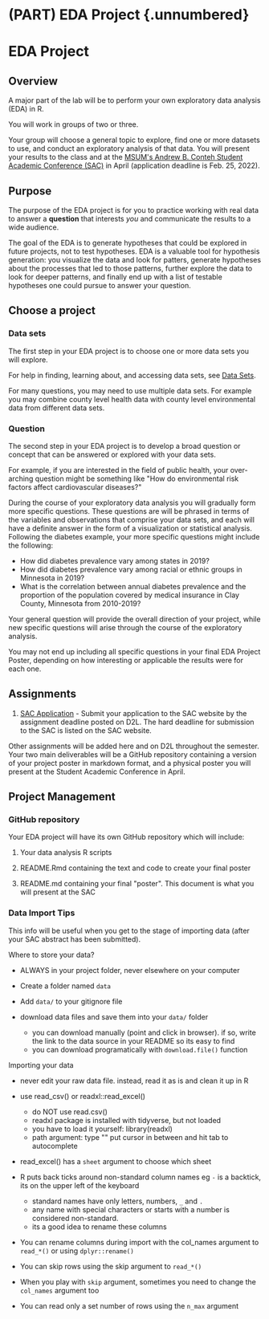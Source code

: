# (PART) EDA Project {.unnumbered}

# EDA Project

## Overview

A major part of the lab will be to perform your own exploratory data analysis (EDA) in R.

You will work in groups of two or three.

Your group will choose a general topic to explore, find one or more datasets to use, and conduct an exploratory analysis of that data. You will present your results to the class and at the [MSUM's Andrew B. Conteh Student Academic Conference (SAC)](https://www.mnstate.edu/sac/) in April (application deadline is Feb. 25, 2022).

## Purpose

The purpose of the EDA project is for you to practice working with real data to answer a **question** that interests *you* and communicate the results to a wide audience.

The goal of the EDA is to generate hypotheses that could be explored in future projects, not to test hypotheses. EDA is a valuable tool for hypothesis generation: you visualize the data and look for patters, generate hypotheses about the processes that led to those patterns, further explore the data to look for deeper patterns, and finally end up with a list of testable hypotheses one could pursue to answer your question.

## Choose a project

### Data sets

The first step in your EDA project is to choose one or more data sets you will explore.

For help in finding, learning about, and accessing data sets, see [Data Sets](data-sets.html).

For many questions, you may need to use multiple data sets. For example you may combine county level health data with county level environmental data from different data sets.

### Question

The second step in your EDA project is to develop a broad question or concept that can be answered or explored with your data sets.

For example, if you are interested in the field of public health, your over-arching question might be something like "How do environmental risk factors affect cardiovascular diseases?"

During the course of your exploratory data analysis you will gradually form more specific questions. These questions are will be phrased in terms of the variables and observations that comprise your data sets, and each will have a definite answer in the form of a visualization or statistical analysis. Following the diabetes example, your more specific questions might include the following:

-   How did diabetes prevalence vary among states in 2019?
-   How did diabetes prevalence vary among racial or ethnic groups in Minnesota in 2019?
-   What is the correlation between annual diabetes prevalence and the proportion of the population covered by medical insurance in Clay County, Minnesota from 2010-2019?

Your general question will provide the overall direction of your project, while new specific questions will arise through the course of the exploratory analysis.

You may not end up including all specific questions in your final EDA Project Poster, depending on how interesting or applicable the results were for each one.

## Assignments

1.  [SAC Application](sac-application.html) - Submit your application to the SAC website by the assignment deadline posted on D2L. The hard deadline for submission to the SAC is listed on the SAC website.

Other assignments will be added here and on D2L throughout the semester. Your two main deliverables will be a GitHub repository containing a version of your project poster in markdown format, and a physical poster you will present at the Student Academic Conference in April.

## Project Management

### GitHub repository

Your EDA project will have its own GitHub repository which will include:

1.  Your data analysis R scripts

2.  README.Rmd containing the text and code to create your final poster

3.  README.md containing your final "poster". This document is what you will present at the SAC

### Data Import Tips

This info will be useful when you get to the stage of importing data (after your SAC abstract has been submitted).

Where to store your data?

-   ALWAYS in your project folder, never elsewhere on your computer

-   Create a folder named `data`

-   Add `data/` to your gitignore file

-   download data files and save them into your `data/` folder

    -   you can download manually (point and click in browser). if so, write the link to the data source in your README so its easy to find
    -   you can download programatically with `download.file()` function

Importing your data

-   never edit your raw data file. instead, read it as is and clean it up in R

-   use read_csv() or readxl::read_excel()

    -   do NOT use read.csv()
    -   readxl package is installed with tidyverse, but not loaded
    -   you have to load it yourself: library(readxl)
    -   path argument: type "" put cursor in between and hit tab to autocomplete

-   read_excel() has a `sheet` argument to choose which sheet

-   R puts back ticks around non-standard column names eg `-` is a backtick, its on the upper left of the keyboard

    -   standard names have only letters, numbers, `_` and `.`
    -   any name with special characters or starts with a number is considered non-standard.
    -   its a good idea to rename these columns

-   You can rename columns during import with the col_names argument to `read_*()` or using `dplyr::rename()`

-   You can skip rows using the skip argument to `read_*()`

-   When you play with `skip` argument, sometimes you need to change the `col_names` argument too

-   You can read only a set number of rows using the `n_max` argument
